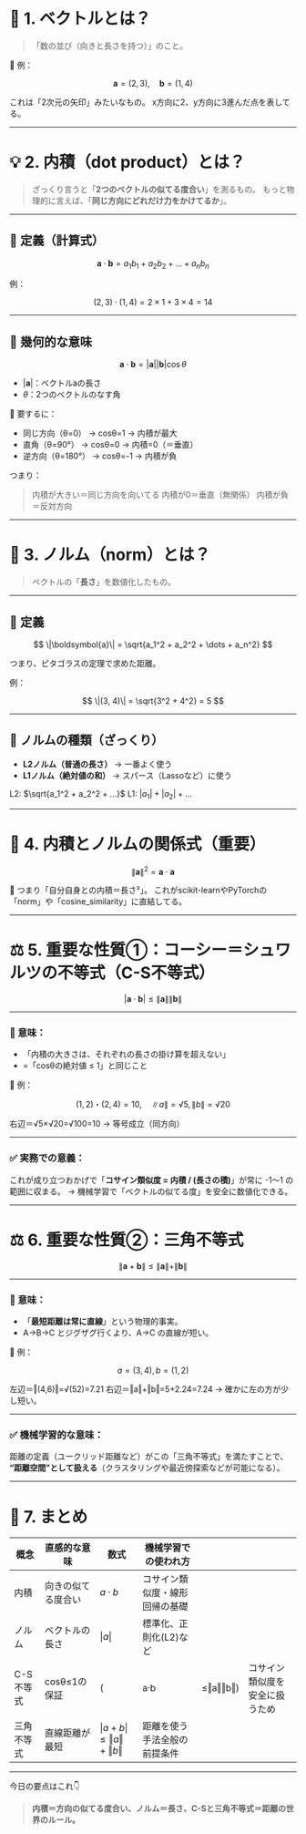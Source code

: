 # 🧩 1. ベクトルとは？

> 「数の並び（向きと長さを持つ）」のこと。

📘 例：

$$
\boldsymbol{a} = (2, 3), \quad \boldsymbol{b} = (1, 4)
$$

これは「2次元の矢印」みたいなもの。
x方向に2、y方向に3進んだ点を表してる。

---

# 💡 2. 内積（dot product）とは？

> ざっくり言うと「**2つのベクトルの似てる度合い**」を測るもの。
> もっと物理的に言えば、「**同じ方向にどれだけ力をかけてるか**」。

---

## 📘 定義（計算式）

$$
\boldsymbol{a} \cdot \boldsymbol{b} = a_1b_1 + a_2b_2 + \dots + a_nb_n
$$

例：

$$
(2, 3) \cdot (1, 4) = 2×1 + 3×4 = 14
$$

---

## 📐 幾何的な意味

$$
\boldsymbol{a} \cdot \boldsymbol{b} = |\boldsymbol{a}| |\boldsymbol{b}| \cos\theta
$$

* $|\boldsymbol{a}|$：ベクトルaの長さ
* $\theta$：2つのベクトルのなす角

💬 要するに：

* 同じ方向（θ=0） → cosθ=1 → 内積が最大
* 直角（θ=90°） → cosθ=0 → 内積=0（＝垂直）
* 逆方向（θ=180°） → cosθ=-1 → 内積が負

つまり：

> 内積が大きい＝同じ方向を向いてる
> 内積が0＝垂直（無関係）
> 内積が負＝反対方向

---

# 📏 3. ノルム（norm）とは？

> ベクトルの「**長さ**」を数値化したもの。

---

## 📘 定義

$$
\|\boldsymbol{a}\| = \sqrt{a_1^2 + a_2^2 + \dots + a_n^2}
$$

つまり、ピタゴラスの定理で求めた距離。

例：

$$
\|(3, 4)\| = \sqrt{3^2 + 4^2} = 5
$$

---

## 🧩 ノルムの種類（ざっくり）

* **L2ノルム（普通の長さ）** → 一番よく使う
* **L1ノルム（絶対値の和）** → スパース（Lassoなど）に使う

L2: $\sqrt{a_1^2 + a_2^2 + ...}$
L1: $|a_1| + |a_2| + ...$

---

# 🧮 4. 内積とノルムの関係式（重要）

$$
\|\boldsymbol{a}\|^2 = \boldsymbol{a} \cdot \boldsymbol{a}
$$

💬 つまり「自分自身との内積＝長さ²」。
これがscikit-learnやPyTorchの「norm」や「cosine\_similarity」に直結してる。

---

# ⚖️ 5. 重要な性質①：コーシー＝シュワルツの不等式（C-S不等式）

$$
|\boldsymbol{a} \cdot \boldsymbol{b}| \leq \|\boldsymbol{a}\| \|\boldsymbol{b}\|
$$

---

### 💬 意味：

* 「内積の大きさは、それぞれの長さの掛け算を超えない」
* \=「cosθの絶対値 ≤ 1」と同じこと

📘 例：

$$
(1, 2)・(2, 4) = 10, \quad \|a\|=√5, \|b\|=√20
$$

右辺＝√5×√20=√100=10 → 等号成立（同方向）

---

### ✅ 実務での意義：

これが成り立つおかげで「**コサイン類似度 = 内積 / (長さの積)**」が常に -1〜1 の範囲に収まる。
→ 機械学習で「ベクトルの似てる度」を安全に数値化できる。

---

# ⚖️ 6. 重要な性質②：三角不等式

$$
\|\boldsymbol{a} + \boldsymbol{b}\| \leq \|\boldsymbol{a}\| + \|\boldsymbol{b}\|
$$

---

### 💬 意味：

* 「**最短距離は常に直線**」という物理的事実。
* A→B→C とジグザグ行くより、A→C の直線が短い。

📘 例：

$$
a=(3,4), b=(1,2)
$$

左辺＝‖(4,6)‖=√(52)=7.21
右辺＝‖a‖+‖b‖=5+2.24=7.24
→ 確かに左の方が少し短い。

---

### ✅ 機械学習的な意味：

距離の定義（ユークリッド距離など）がこの「三角不等式」を満たすことで、
**“距離空間”として扱える**（クラスタリングや最近傍探索などが可能になる）。

---

# 🧭 7. まとめ

| 概念     | 直感的な意味    | 数式                | 機械学習での使われ方      |          |                 |
| ------ | --------- | ----------------- | --------------- | -------- | --------------- |
| 内積     | 向きの似てる度合い | $a·b$             | コサイン類似度・線形回帰の基礎 |          |                 |
| ノルム    | ベクトルの長さ   | $\|a\|$           | 標準化、正則化(L2)など   |          |                 |
| C-S不等式 | cosθ≤1の保証 | (                 | a·b             | ≤‖a‖‖b‖) | コサイン類似度を安全に扱うため |
| 三角不等式  | 直線距離が最短   | $\|a+b\|≤‖a‖+‖b‖$ | 距離を使う手法全般の前提条件  |          |                 |

---

今日の要点はこれ👇

> **内積＝方向の似てる度合い、ノルム＝長さ、C-Sと三角不等式＝距離の世界のルール。**
